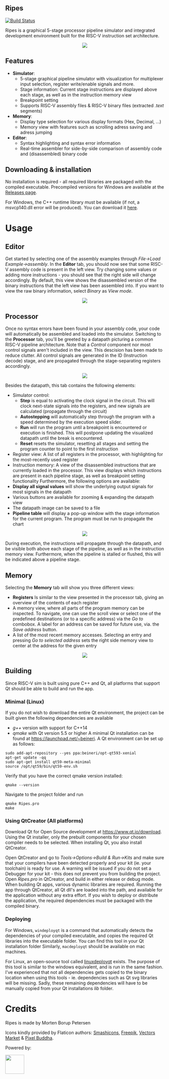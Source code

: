 ## Ripes
[![Build Status](https://travis-ci.org/mortbopet/Ripes.svg?branch=master)](https://travis-ci.org/mortbopet/Ripes/)

Ripes is a graphical 5-stage processor pipeline simulator and integrated development environment built for the RISC-V instruction set architecture. 
<p align="center">
    <img src="https://github.com/mortbopet/Ripes/blob/master/resources/animation.gif?raw=true" />
</p>

## Features
* **Simulator**:
  * 5-stage graphical pipeline simulator with visualization for multiplexer input selection, register write/enable signals and more.
  * Stage information: Current stage instructions are displayed above each stage, as well as in the instruction memory view
  * Breakpoint setting
  * Supports RISC-V assembly files & RISC-V binary files (extracted *.text* segments)
* **Memory**:
  * Display type selection for various display formats (Hex, Decimal, ...)
  * Memory view with features such as scrolling adress saving and adress jumping
* **Editor**:
  * Syntax highlighting and syntax error information
  * Real-time assembler for side-by-side comparison of assembly code and (disassembled) binary code

## Downloading & installation
No installation is required - all required libraries are packaged with the compiled executable.
Precompiled versions for Windows are available at the [Releases page](https://github.com/mortbopet/Ripes/releases).

For Windows, the C++ runtime library must be available (if not, a msvcp140.dll error will be produced). You can download it [here](https://www.microsoft.com/en-us/download/details.aspx?id=48145).

# Usage
## Editor
Get started by selecting one of the assembly examples through *File->Load Example->assembly*. In the **Editor** tab, you should now see that some RISC-V assembly code is present in the left view.
Try changing some values or adding more instructions - you should see that the right side will change accordingly. By default, this view shows the disassembled version of the binary instructions that the left view has been assembled into.
If you want to view the raw binary information, select *Binary* as *View mode*.

<p align="center">
    <img src="https://github.com/mortbopet/Ripes/blob/master/resources/asmeditorpng.png?raw=true"/>
</p>

## Processor
Once no syntax errors have been found in your assembly code, your code will automatically be assembled and loaded into the simulator.
Switching to the **Processor** tab, you'll be greeted by a datapath picturing a common RISC-V pipeline architecture. Note that a *Control* component nor most control signals aren't included in the view. This descision has been made to reduce clutter. All control signals are generated in the ID (Instruction decode) stage, and are propagated through the stage-separating registers accordingly.

<p align="center">
    <img src="https://github.com/mortbopet/Ripes/blob/master/resources/processortab.png?raw=true"/>
</p>

Besides the datapath, this tab contains the following elements:
* Simulator control:
    * **Step** is equal to activating the clock signal in the circuit. This will clock next-state signals into the registers, and new signals are calculated (propagate through the circuit)
    * **Autostepping** will automatically step through the program with a speed determined by the execution speed slider. 
    * **Run** will run the program until a breakpoint is encountered or execution is finished. This will postpone updating the visualized datapath until the break is encountered.
    * **Reset** resets the simulator, resetting all stages and setting the program counter to point to the first instruction
* Register view: A list of all registers in the processor, with highlighting for the most-recently used register
* Instruction memory: A view of the disassembled instructions that are currently loaded in the processor. This view displays which instructions are present in each pipeline stage, as well as breakpoint setting functionality
Furthermore, the following options are available:
* **Display all signal values** will show the underlying output signals for most signals in the datapath
* Various buttons are available for zooming & expanding the datapath view
* The datapath image can be saved to a file
* **Pipeline table** will display a pop-up window with the stage information for the current program. The program must be run to propagate the chart
<p align="center">
    <img src="https://github.com/mortbopet/Ripes/blob/master/resources/ptable.?raw=true"/>
</p>

During execution, the instructions will propagate through the datapath, and be visible both above each stage of the pipeline, as well as in the instruction memory view. Furthermore, when the pipeline is stalled or flushed, this will be indicated above a pipeline stage.
## Memory
Selecting the **Memory** tab will show you three different views:
* **Registers** Is similar to the view presented in the processor tab, giving an overview of the contents of each register
* A memory view, where all parts of the program memory can be inspected. To navigate, one can use the scroll view or select one of the predefined destinations (or to a specific address) via the *Go to* combobox. A label for an address can be saved for future use, via. the *Save address* button. 
* A list of the most recent memory accesses. Selecting an entry and pressing *Go to selected address* sets the right side memory view to center at the address for the given entry

<p align="center">
    <img src="https://github.com/mortbopet/Ripes/blob/master/resources/memorytab.png?raw=true"/>
</p>

## Building
Since RISC-V sim is built using pure C++ and Qt, all platforms that support Qt should be able to build and run the app.

### Minimal (Linux)
If you do not wish to download the entire Qt environment, the project can be built given the following dependencies are available
* *g++* version with support for C++14
* *qmake* with Qt version 5.5 or higher
A minimal Qt installation can be found at https://launchpad.net/~beineri.
A Qt environment can be set up as follows:
```
sudo add-apt-repository --yes ppa:beineri/opt-qt593-xenial
apt-get update -qq
sudo apt-get install qt59-meta-minimal
source /opt/qt59/bin/qt59-env.sh
```
Verify that you have the correct qmake version installed:
```
qmake --version
```
Navigate to the project folder and run
```
qmake Ripes.pro
make
```


### Using QtCreator (All platforms)
Download Qt for Open Source development at https://www.qt.io/download.
Using the Qt installer, only the prebuilt components for your chosen compiler needs to be selected. When installing Qt, you also install QtCreator. 

Open QtCreator and go to *Tools->Options->Build & Run->Kits* and make sure that your compilers have been detected properly and your kit (ie. your toolchain) is ready for use. A warning will be issued if you do not set a Debugger for your kit - this does not prevent you from building the project. 
Open *Ripes.pro* in QtCreator, and build in either release or debug mode.
When building Qt apps, various dynamic libraries are required. Running the app through QtCreator, all Qt dll's are loaded into the path, and available for the application without any extra effort. If you wish to deploy or distribute the application, the required dependencies must be packaged with the compiled binary.

### Deploying
For Windows, `windeployqt` is a command that automatically detects the dependencies of your compiled executable, and copies the required Qt libraries into the executable folder. You can find this tool in your Qt installation folder
Similarly, `macdeployqt` should be available on mac machines.

For Linux, an open-source tool called [linuxdeployqt](https://github.com/probonopd/linuxdeployqt) exists. The purpose of this tool is similar to the windows equivalent, and is run in the same fashion. I've experienced that not all dependencies gets copied to the binary location when using this tools - ie. dependencies such as Qt svg libraries will be missing. Sadly, these remaining dependencies will have to be manually copied from your Qt installations *lib* folder.

# Credits
Ripes is made by Morten Borup Petersen

Icons kindly provided by Flaticon authors: [Smashicons](https://www.flaticon.com/authors/smashicons), [Freepik](https://www.flaticon.com/authors/freepik), [Vectors Market](https://www.flaticon.com/authors/vectors-market) & [Pixel Buddha](https://www.flaticon.com/authors/pixel-buddha).

Powered by:

<a href="https://www.qt.io/">
    <img src="https://github.com/mortbopet/Ripes/blob/master/resources/QtIcon.png" width="60" height="60" />
</a>
